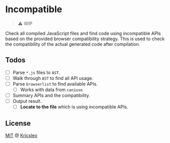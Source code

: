 # Incompatible

> ⚠️ WIP

Check all compiled JavaScript files and find code using incompatible APIs based on the provided browser compatibility strategy. This is used to check the compatibility of the actual generated code after compilation.

## Todos

- [ ] Parse `*.js` files to `AST`.
- [ ] Walk through `AST` to find all API usage.
- [ ] Parse `browserlist` to find available APIs.
  - [ ] Works with data from `caniuse`
- [ ] Summary APIs and the compatibility.
- [ ] Output result.
  - [ ] **Locate to the file** which is using incompatible APIs.

## License

[MIT](./LICENSE) @ [Kricsleo](https://github.com/kricsleo)